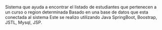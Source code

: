 Sistema que ayuda a encontrar el listado de estudiantes que pertenecen a un curso o region determinada
Basado en una base de datos que esta conectada al sistema
Este se realizo utilizando Java SpringBoot, Boostrap, JSTL, Mysql, JSP.
